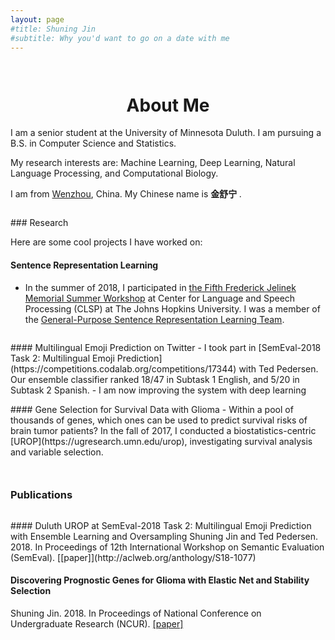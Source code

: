 ```yaml
---
layout: page
#title: Shuning Jin
#subtitle: Why you'd want to go on a date with me
---
```

<div style="height:1em"> </div>
<h1 style="text-align:center;">About Me</h1>

<p class="about-text">
<span class="fa fa-graduation-cap about-icon"></span>
I am a senior student at the University of Minnesota Duluth. I am pursuing a B.S. in Computer Science and Statistics.
</p>

<p class="about-text">
<span class="fa fa-heart about-icon"></span>
My research interests are: Machine Learning, Deep Learning, Natural Language Processing, and Computational Biology.
</p>

<p class="about-text">
<span class="fa fa-globe about-icon"></span>
I am from <a href="https://en.wikipedia.org/wiki/Wenzhou">Wenzhou</a>, China.
My Chinese name is <span style="font-family:STKaiti;font-weight:bold;"> 金舒宁 </span>.
</p>

<div style="height:1em"> </div>
### Research

Here are some cool projects I have worked on:

#### Sentence Representation Learning
- In the summer of 2018, I participated in [the Fifth Frederick Jelinek Memorial Summer Workshop](https://www.clsp.jhu.edu/workshops/18-workshop/) at Center for Language and Speech Processing (CLSP) at The Johns Hopkins University. I was a member of the [General-Purpose Sentence Representation Learning Team](https://jsalt18-sentence-repl.github.io).

<div style="height:1em"> </div>
#### Multilingual Emoji Prediction on Twitter
- I took part in [SemEval-2018 Task 2: Multilingual Emoji Prediction](https://competitions.codalab.org/competitions/17344) with Ted Pedersen. Our ensemble classifier ranked 18/47 in Subtask 1 English, and 5/20 in Subtask 2 Spanish.
- I am now improving the system with deep learning <span class="fa fa-magic"> </span>

<div style="height:1em"> </div>
#### Gene Selection for Survival Data with Glioma
- Within a pool of thousands of genes, which ones can be used to predict survival risks of brain tumor patients? In the fall of 2017, I conducted a biostatistics-centric [UROP](https://ugresearch.umn.edu/urop), investigating survival analysis and variable selection.

<div style="height:2em"> </div>

### Publications
<div style="height:1em"> </div>
#### Duluth UROP at SemEval-2018 Task 2: Multilingual Emoji Prediction with Ensemble Learning and Oversampling
Shuning Jin and Ted Pedersen. 2018. In Proceedings of 12th International Workshop on Semantic Evaluation (SemEval).
[[paper]](http://aclweb.org/anthology/S18-1077)

#### Discovering Prognostic Genes for Glioma with Elastic Net and Stability Selection
Shuning Jin. 2018. In Proceedings of National Conference on Undergraduate Research (NCUR). [[paper]](http://www.ncurproceedings.org/ojs/index.php/NCUR2018/article/view/2687/1396)
